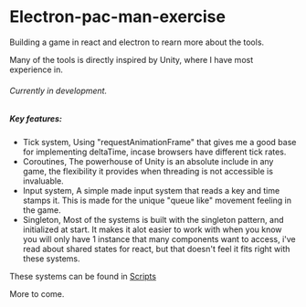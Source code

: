 # Electron-pac-man-exercise
 Building a game in react and electron to rearn more about the tools.
 
 Many of the tools is directly inspired by Unity, where I have most experience in.
 
######  Currently in development.
 
#####  Key features:
- Tick system, Using "requestAnimationFrame" that gives me a good base for implementing deltaTime, incase browsers have different tick rates.
- Coroutines, The powerhouse of Unity is an absolute include in any game, the flexibility it provides when threading is not accessible is invaluable.
- Input system, A simple made input system that reads a key and time stamps it. This is made for the unique "queue like" movement feeling in the game.
- Singleton, Most of the systems is built with the singleton pattern, and initialized at start. It makes it alot easier to work with when you know you will only have 1 instance that many components want to access, i've read about shared states for react, but that doesn't feel it fits right with these systems.

These systems can be found in [Scripts](http://https://github.com/Nuwn/Electron-react-pac-man-exercise/tree/main/src/scripts "Scripts")

More to come.
